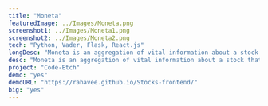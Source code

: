 ```yaml
---
title: "Moneta"
featuredImage: ../Images/Moneta.png
screenshot1: ../Images/Moneta1.png
screenshot2: ../Images/Moneta2.png
tech: "Python, Vader, Flask, React.js"
longDesc: "Moneta is an aggregation of vital information about a stock that a potential investor would want to know. It displays a graphical view of the stock price over time along with sentiment reports of recent news and tweets about the stock. Sentiment analysis is the process of using AI to analyze data and gauge the emotion behind it as positive, neutral or negative. A sentiment score is given on a scale of 1 to -1 with 1 being the most positive and -1 being the most negative. Vader is the sentiment analysis tool used for this project. It also charts out the top investors and mutual funds invested in the particular stock. The data for this website is provided by a flask API that I created in Python and Flask. The front end of the project is built in React.js with material-ui styling"
desc: "Moneta is an aggregation of vital information about a stock that a potential investor would want to know. It displays a graphical view of the stock price over time along with sentiment reports of recent news and tweets about the stock. It also charts out the top investors and mutual funds invested in the particular stock."
project: "Code-Etch"
demo: "yes"
demoURL: "https://rahavee.github.io/Stocks-frontend/"
big: "yes"
---
```

